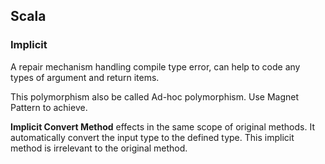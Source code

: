 ## Scala

### Implicit

A repair mechanism handling compile type error, can help to code any types of argument and return items. 

This polymorphism also be called Ad-hoc polymorphism. Use Magnet Pattern to achieve.

**Implicit Convert Method** effects in the same scope of original methods. It automatically convert the input type to the defined type. This implicit method is irrelevant to the original method.